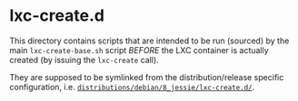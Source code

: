 # lxc-create.d

This directory contains scripts that are intended to be run (sourced) by the main
`lxc-create-base.sh` script *BEFORE* the LXC container is actually created (by issuing
the `lxc-create` call).

They are supposed to be symlinked from the distribution/release specific configuration,
i.e. [`distributions/debian/8_jessie/lxc-create.d/`](distributions/debian/8_jessie/lxc-create.d/).

